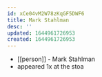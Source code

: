 ```yaml
---
id: xCe04vM2W78zKqGF5DWF6
title: Mark Stahlman
desc: ''
updated: 1644961726953
created: 1644961726953
---
```



- [[person]] - Mark Stahlman
- appeared 1x at the stoa
